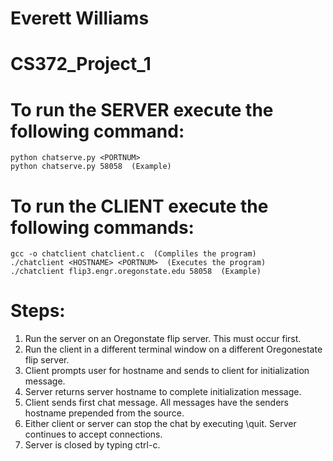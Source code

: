 # Everett Williams
# CS372_Project_1

# To run the SERVER execute the following command:
    python chatserve.py <PORTNUM>
    python chatserve.py 58058  (Example)
# To run the CLIENT execute the following commands:
    gcc -o chatclient chatclient.c  (Compliles the program)
    ./chatclient <HOSTNAME> <PORTNUM>  (Executes the program)
    ./chatclient flip3.engr.oregonstate.edu 58058  (Example)

# Steps:
 1. Run the server on an Oregonstate flip server.  This must occur first.
 2. Run the client in a different terminal window on a different Oregonestate flip server.
 3. Client prompts user for hostname and sends to client for initialization message.
 4. Server returns server hostname to complete initialization message.
 5. Client sends first chat message.  All messages have the senders hostname prepended from the source.
 6. Either client or server can stop the chat by executing \quit.  Server continues to accept connections.
 7. Server is closed by typing ctrl-c.
